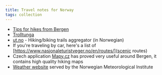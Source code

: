 ```yaml
---
title: Travel notes for Norway
tags: collection
---
```


- [Tips for hikes from
  Bergen](https://www.reddit.com/r/Norway/comments/2ebfg7/comment/cjy42q5/)
- [Trolltunga](https://maps.app.goo.gl/LcFPiWkw4qqSXYGL8)
- [ut.no](https://ut.no/) - Hiking/biking trails aggregator (in Norwegian)
- If you're traveling by car, here's a list of
  [https://www.nasjonaleturistveger.no/en/routes/](scenic routes)
- Czech application [Mapy.cz](https://mapy.cz) has proved very useful around
  Bergen, it contains high quality hiking maps
- [Weather website](https://www.yr.no/en) served by the Norwegian Meteorological Institute
